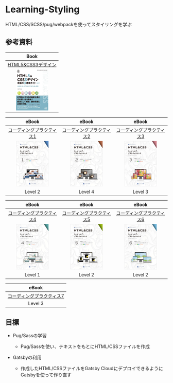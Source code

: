 # Learning-Styling

HTML/CSS/SCSS/pug/webpackを使ってスタイリングを学ぶ

## 参考資料

|Book|
|:---:|
|[HTML5&CSS3デザイン](https://ebisu.com/html5-css3-practical-design-guide-2/)|
|<img alt="Gatsby" src="./static/books.webp" width="100"  alt="book"/>|

|eBook|eBook|eBook|
|:---:|:---:|:---:|
[コーディングプラクティス1](https://ep.ebisu.com/practice01/)|[コーディングプラクティス2](https://ep.ebisu.com/practice02/)|[コーディングプラクティス3](https://ep.ebisu.com/practice03/)|
|<img alt="Gatsby" src="./static/practice01-cover.webp" width="100"  alt="ebook1"/>|<img alt="Gatsby" src="./static/practice02-cover.webp" width="100"  alt="ebook2"/>|<img alt="Gatsby" src="./static/practice03-cover.webp" width="100"  alt="ebook3"/>|
|Level 2|Level 4|Level 3|

|eBook|eBook|eBook|
|:---:|:---:|:---:|
[コーディングプラクティス4](https://ep.ebisu.com/practice04/)|[コーディングプラクティス5](https://ep.ebisu.com/practice05/)|[コーディングプラクティス6](https://ep.ebisu.com/practice06/)|
|<img alt="Gatsby" src="./static/practice04-cover.webp" width="100"  alt="ebook4"/>|<img alt="Gatsby" src="./static/practice05-cover.webp" width="100"  alt="ebook5"/>|<img alt="Gatsby" src="./static/practice06-cover.webp" width="100"  alt="ebook6"/>|
|Level 1|Level 2|Level 2|

|eBook|
|:---:|
[コーディングプラクティス7](https://ep.ebisu.com/practice07/)|
|Level 3|


## 目標

- Pug/Sassの学習
  - Pug/Sassを使い、テキストをもとにHTML/CSSファイルを作成

- Gatsbyの利用
  - 作成したHTML/CSSファイルをGatsby CloudにデプロイできるようにGatsbyを使って作り直す


